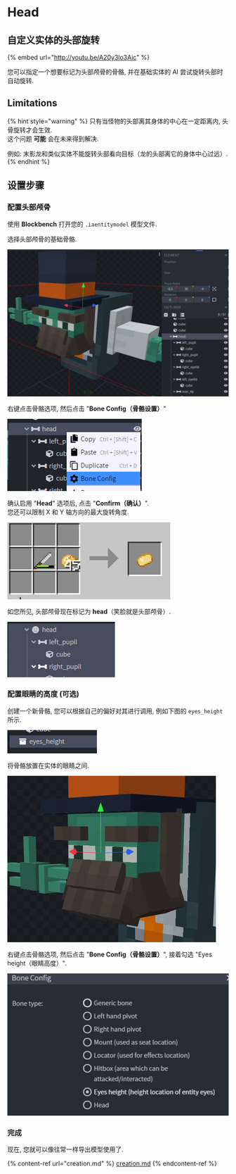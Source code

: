 # Head

## 自定义实体的头部旋转

{% embed url="http://youtu.be/A20y3lo3Aic" %}

您可以指定一个想要标记为头部颅骨的骨骼, 并在基础实体的 AI 尝试旋转头部时自动旋转.

## Limitations

{% hint style="warning" %}
只有当怪物的头部离其身体的中心在一定距离内, 头骨旋转才会生效.\
这个问题 **可能** 会在未来得到解决.

例如: 末影龙和类似实体不能旋转头部看向目标（龙的头部离它的身体中心过远）.
{% endhint %}

## 设置步骤

### 配置头部颅骨

使用 **Blockbench** 打开您的 `.iaentitymodel` 模型文件.

选择头部颅骨的基础骨骼.

![](<../../../../.gitbook/assets/image (93) (1).png>)

右键点击骨骼选项, 然后点击 "**Bone Config（骨骼设置）**"

![](<../../../../.gitbook/assets/image (63) (1).png>)

确认启用 "**Head**" 选项后, 点击 "**Confirm（确认）**".\
您还可以限制 X 和 Y 轴方向的最大旋转角度.

![](<../../../../.gitbook/assets/image (84).png>)

如您所见, 头部颅骨现在标记为 **head**（笑脸就是头部颅骨）.

![](<../../../../.gitbook/assets/image (51) (1).png>)

### 配置眼睛的高度 (可选)

创建一个新骨骼, 您可以根据自己的偏好对其进行调用, 例如下图的 `eyes_height` 所示.

![](<../../../../.gitbook/assets/image (59) (1) (1).png>)

将骨骼放置在实体的眼睛之间.

![](<../../../../.gitbook/assets/image (45) (1).png>)

右键点击骨骼选项, 然后点击 "**Bone Config（骨骼设置）**", 接着勾选 "Eyes height（眼睛高度）".

![](<../../../../.gitbook/assets/image (88) (1).png>)

### 完成

现在, 您就可以像往常一样导出模型使用了.

{% content-ref url="creation.md" %}
[creation.md](creation.md)
{% endcontent-ref %}

